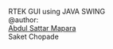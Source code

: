 RTEK GUI using JAVA SWING<br />
@author: <br /><a href="abdulsmapara.github.io" target="__blank">Abdul Sattar Mapara</a><br />
Saket Chopade
